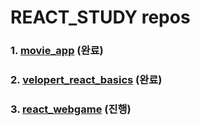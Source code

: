 # REACT_STUDY repos

### 1. [movie_app](https://github.com/leecoders/movie_app) (완료)

### 2. [velopert_react_basics](https://github.com/leecoders/velopert_react_basics) (완료)

### 3. [react_webgame](https://github.com/leecoders/REACT_WEBGAME) (진행)

